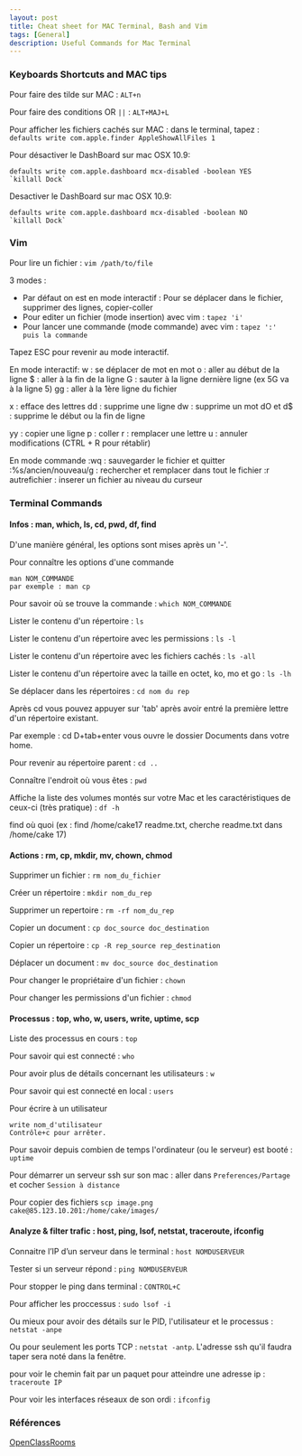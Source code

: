 ```yaml
---
layout: post
title: Cheat sheet for MAC Terminal, Bash and Vim
tags: [General]
description: Useful Commands for Mac Terminal
---
```


### Keyboards Shortcuts and MAC tips

Pour faire des tilde sur MAC : `ALT+n`

Pour faire des conditions OR `||` : `ALT+MAJ+L`

Pour afficher les fichiers cachés sur MAC : dans le terminal, tapez : `defaults write com.apple.finder AppleShowAllFiles 1`

Pour désactiver le DashBoard sur mac OSX 10.9:

    defaults write com.apple.dashboard mcx-disabled -boolean YES
    `killall Dock`

Desactiver le DashBoard sur mac OSX 10.9:

    defaults write com.apple.dashboard mcx-disabled -boolean NO
    `killall Dock`

### Vim

Pour lire un fichier : `vim /path/to/file`

3 modes :

- Par défaut on est en mode interactif : Pour se déplacer dans le fichier, supprimer des lignes, copier-coller
- Pour editer un fichier (mode insertion) avec vim : `tapez 'i'`
- Pour lancer une commande (mode commande) avec vim : `tapez ':' puis la commande`

Tapez ESC pour revenir au mode interactif.

En mode interactif:
w : se déplacer de mot en mot
o : aller au début de la ligne
$ : aller à la fin de la ligne
G : sauter à la ligne dernière ligne (ex 5G va à la ligne 5)
gg : aller à la 1ère ligne du fichier

x : efface des lettres
dd : supprime une ligne
dw : supprime un mot
dO et d$ : supprime le début ou la fin de ligne

yy : copier une ligne
p : coller
r : remplacer une lettre
u : annuler modifications (CTRL + R pour rétablir)

En mode commande
:wq : sauvegarder le fichier et quitter
:%s/ancien/nouveau/g : rechercher et remplacer dans tout le fichier
:r autrefichier : inserer un fichier au niveau du curseur

### Terminal Commands

#### Infos : man, which, ls, cd, pwd, df, find

D'une manière général, les options sont mises après un '-'.

Pour connaître les options d'une commande

    man NOM_COMMANDE
    par exemple : man cp

Pour savoir où se trouve la commande : `which NOM_COMMANDE`

Lister le contenu d'un répertoire : `ls`

Lister le contenu d'un répertoire avec les permissions : `ls -l`

Lister le contenu d'un répertoire avec les fichiers cachés : `ls -all`

Lister le contenu d'un répertoire avec la taille en octet, ko, mo et go : `ls -lh`

Se déplacer dans les répertoires : `cd nom du rep`

Après cd vous pouvez appuyer sur 'tab' après avoir entré la première lettre d'un répertoire existant.

Par exemple : cd D+tab+enter vous ouvre le dossier Documents dans votre home.

Pour revenir au répertoire parent : `cd ..`

Connaître l'endroit où vous êtes : `pwd`

Affiche la liste des volumes montés sur votre Mac et les caractéristiques de ceux-ci (très pratique) : `df -h`

find où quoi (ex : find /home/cake17 readme.txt, cherche readme.txt dans /home/cake 17)

#### Actions : rm, cp, mkdir, mv, chown, chmod

Supprimer un fichier : `rm nom_du_fichier`

Créer un répertoire : `mkdir nom_du_rep`

Supprimer un repertoire : `rm -rf nom_du_rep`

Copier un document : `cp doc_source doc_destination`

Copier un répertoire : `cp -R rep_source rep_destination`

Déplacer un document : `mv doc_source doc_destination`

Pour changer le propriétaire d'un fichier : `chown`

Pour changer les permissions d'un fichier : `chmod`

#### Processus : top, who, w, users, write, uptime, scp

Liste des processus en cours : `top`

Pour savoir qui est connecté : `who`

Pour avoir plus de détails concernant les utilisateurs : `w`

Pour savoir qui est connecté en local : `users`

Pour écrire à un utilisateur

    write nom_d'utilisateur
    Contrôle+c pour arrêter.

Pour savoir depuis combien de temps l'ordinateur (ou le serveur) est booté : `uptime`

Pour démarrer un serveur ssh sur son mac : aller dans `Preferences/Partage` et cocher `Session à distance`

Pour copier des fichiers `scp image.png cake@85.123.10.201:/home/cake/images/`

#### Analyze & filter trafic : host, ping, lsof, netstat, traceroute, ifconfig

Connaitre l’IP d’un serveur dans le terminal : `host NOMDUSERVEUR`

Tester si un serveur répond : `ping NOMDUSERVEUR`

Pour stopper le ping dans terminal : `CONTROL+C`

Pour afficher les proccessus : `sudo lsof -i`

Ou mieux pour avoir des détails sur le PID, l'utilisateur et le processus : `netstat -anpe`

Ou pour seulement les ports TCP : `netstat -antp`. L'adresse ssh qu'il faudra taper sera noté dans la fenêtre.

pour voir le chemin fait par un paquet pour atteindre une adresse ip : `traceroute IP`

Pour voir les interfaces réseaux de son ordi : `ifconfig`

### Références

[OpenClassRooms](http://fr.openclassrooms.com/informatique/cours/reprenez-le-controle-a-l-aide-de-linux/vim-l-editeur-de-texte-du-programmeur)
